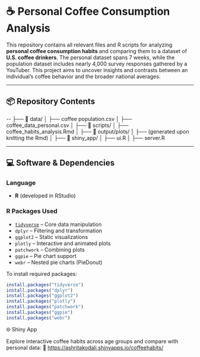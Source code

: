# ☕ Personal Coffee Consumption Analysis

This repository contains all relevant files and R scripts for analyzing **personal coffee consumption habits** and comparing them to a dataset of **U.S. coffee drinkers**. The personal dataset spans 7 weeks, while the population dataset includes nearly 4,000 survey responses gathered by a YouTuber. This project aims to uncover insights and contrasts between an individual’s coffee behavior and the broader national averages.

---

## 📦 Repository Contents

--
├── 📂 data/
│ ├── coffee population.csv
│ ├── coffee_data_personal.csv
│
├── 📂 scripts/
│ ├── coffee_habits_analysis.Rmd
│
├── 📂 output/plots/
│ ├── (generated upon knitting the Rmd)
│
├── 📂 shiny_app/
│ ├── ui.R
│ ├── server.R


---

## 💻 Software & Dependencies

### Language
- **R** (developed in RStudio)

### R Packages Used
- [`tidyverse`](https://www.tidyverse.org/) – Core data manipulation
- `dplyr` – Filtering and transformation
- `ggplot2` – Static visualizations
- `plotly` – Interactive and animated plots
- `patchwork` – Combining plots
- `ggpie` – Pie chart support
- `webr` – Nested pie charts (PieDonut)

To install required packages:
```r
install.packages("tidyverse")
install.packages("dplyr")
install.packages("ggplot2")
install.packages("plotly")
install.packages("patchwork")
install.packages("ggpie")
install.packages("webr")
```
🌐 Shiny App

Explore interactive coffee habits across age groups and compare with personal data:
🔗 https://ashritakodali.shinyapps.io/coffeehabits/

